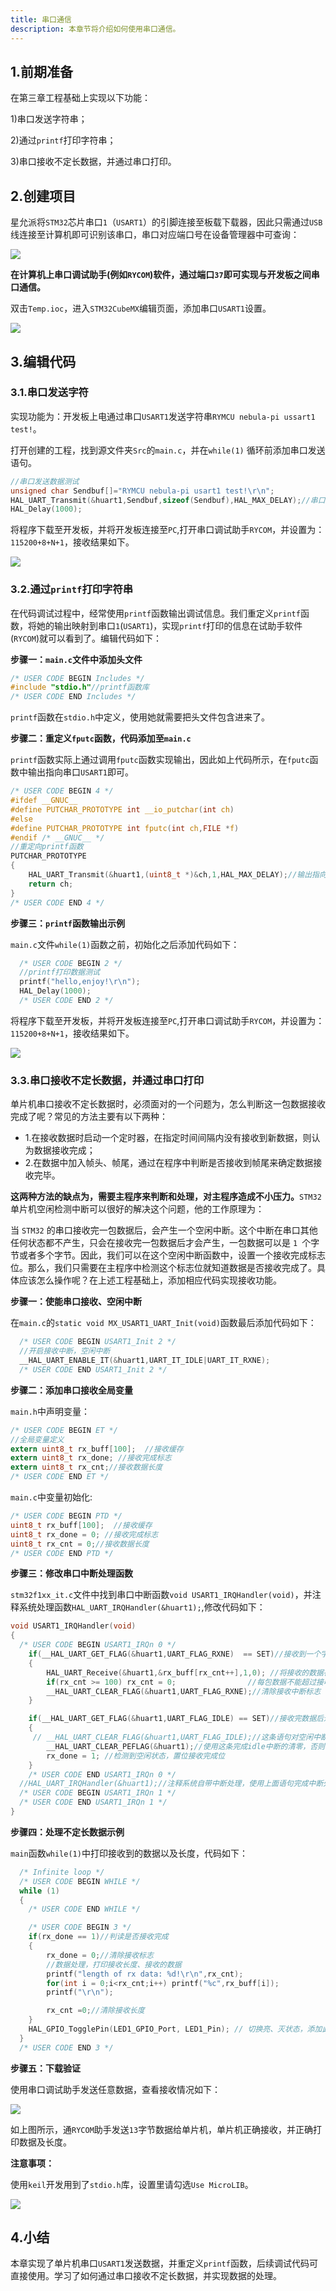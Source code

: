 ```yaml
---
title: 串口通信
description: 本章节将介绍如何使用串口通信。
---
```

## 1.前期准备

在第三章工程基础上实现以下功能：

1)串口发送字符串；

2)通过`printf`打印字符串；

3)串口接收不定长数据，并通过串口打印。

## 2.创建项目

星允派将`STM32`芯片串口`1`（`USART1`）的引脚连接至板载下载器，因此只需通过`USB`线连接至计算机即可识别该串口，串口对应端口号在设备管理器中可查询：

![](/images/nebula-pi-f103/uart/com.png)

**在计算机上串口调试助手(例如`RYCOM`)软件，通过端口`37`即可实现与开发板之间串口通信。**

双击`Temp.ioc`，进入`STM32CubeMX`编辑页面，添加串口`USART1`设置。

![](/images/nebula-pi-f103/uart/uart1.png)

## 3.编辑代码

### 3.1.串口发送字符

实现功能为：开发板上电通过串口`USART1`发送字符串`RYMCU nebula-pi ussart1 test!`。

打开创建的工程，找到源文件夹`Src`的`main.c`，并在`while(1)` 循环前添加串口发送语句。

```c
//串口发送数据测试
unsigned char Sendbuf[]="RYMCU nebula-pi usart1 test!\r\n";
HAL_UART_Transmit(&huart1,Sendbuf,sizeof(Sendbuf),HAL_MAX_DELAY);//串口发送数据
HAL_Delay(1000);
```

将程序下载至开发板，并将开发板连接至`PC`,打开串口调试助手`RYCOM`，并设置为：`115200+8+N+1`，接收结果如下。

![](/images/nebula-pi-f103/uart/rev1.png)

### 3.2.通过`printf`打印字符串

在代码调试过程中，经常使用`printf`函数输出调试信息。我们重定义`printf`函数，将她的输出映射到串口`1`(`USART1`)，实现`printf`打印的信息在试助手软件(`RYCOM`)就可以看到了。编辑代码如下：

**步骤一：`main.c`文件中添加头文件**

```c
/* USER CODE BEGIN Includes */
#include "stdio.h"//printf函数库
/* USER CODE END Includes */
```

`printf`函数在`stdio.h`中定义，使用她就需要把头文件包含进来了。

**步骤二：重定义`fputc`函数，代码添加至`main.c`**

`printf`函数实际上通过调用`fputc`函数实现输出，因此如上代码所示，在`fputc`函数中输出指向串口`USART1`即可。

```c
/* USER CODE BEGIN 4 */
#ifdef __GNUC__
#define PUTCHAR_PROTOTYPE int __io_putchar(int ch)
#else
#define PUTCHAR_PROTOTYPE int fputc(int ch,FILE *f)
#endif /* __GNUC__ */
//重定向printf函数
PUTCHAR_PROTOTYPE
{
    HAL_UART_Transmit(&huart1,(uint8_t *)&ch,1,HAL_MAX_DELAY);//输出指向串口USART1
    return ch;
}
/* USER CODE END 4 */
```

**步骤三：`printf`函数输出示例**

`main.c`文件`while(1)`函数之前，初始化之后添加代码如下：

```c
  /* USER CODE BEGIN 2 */
  //printf打印数据测试
  printf("hello,enjoy!\r\n");
  HAL_Delay(1000);
  /* USER CODE END 2 */
```

将程序下载至开发板，并将开发板连接至`PC`,打开串口调试助手`RYCOM`，并设置为：`115200+8+N+1`，接收结果如下。

![](/images/nebula-pi-f103/uart/rev2.png)

### 3.3.串口接收不定长数据，并通过串口打印

单片机串口接收不定长数据时，必须面对的一个问题为，怎么判断这一包数据接收完成了呢？常见的方法主要有以下两种：

- 1.在接收数据时启动一个定时器，在指定时间间隔内没有接收到新数据，则认为数据接收完成；
- 2.在数据中加入帧头、帧尾，通过在程序中判断是否接收到帧尾来确定数据接收完毕。

**这两种方法的缺点为，需要主程序来判断和处理，对主程序造成不小压力。**`STM32` 单片机空闲检测中断可以很好的解决这个问题，他的工作原理为：

当 `STM32` 的串口接收完一包数据后，会产生一个空闲中断。这个中断在串口其他任何状态都不产生，只会在接收完一包数据后才会产生，一包数据可以是 `1 `个字节或者多个字节。因此，我们可以在这个空闲中断函数中，设置一个接收完成标志位。那么，我们只需要在主程序中检测这个标志位就知道数据是否接收完成了。具体应该怎么操作呢？在上述工程基础上，添加相应代码实现接收功能。

**步骤一：使能串口接收、空闲中断**

在`main.c`的`static void MX_USART1_UART_Init(void)`函数最后添加代码如下：

```c
  /* USER CODE BEGIN USART1_Init 2 */
  //开启接收中断，空闲中断
  __HAL_UART_ENABLE_IT(&huart1,UART_IT_IDLE|UART_IT_RXNE);
  /* USER CODE END USART1_Init 2 */
```

**步骤二：添加串口接收全局变量**

`main.h`中声明变量：

```c
/* USER CODE BEGIN ET */
//全局变量定义
extern uint8_t rx_buff[100];  //接收缓存
extern uint8_t rx_done; //接收完成标志
extern uint8_t rx_cnt;//接收数据长度
/* USER CODE END ET */
```

`main.c`中变量初始化:

```c
/* USER CODE BEGIN PTD */
uint8_t rx_buff[100];  //接收缓存
uint8_t rx_done = 0; //接收完成标志
uint8_t rx_cnt = 0;//接收数据长度
/* USER CODE END PTD */
```

**步骤三：修改串口中断处理函数**

`stm32f1xx_it.c`文件中找到串口中断函数`void USART1_IRQHandler(void)`，并注释系统处理函数`HAL_UART_IRQHandler(&huart1);`,修改代码如下：

```c
void USART1_IRQHandler(void)
{
  /* USER CODE BEGIN USART1_IRQn 0 */
    if(__HAL_UART_GET_FLAG(&huart1,UART_FLAG_RXNE)  == SET)//接收到一个字节，进入一次接收中断
    {
        HAL_UART_Receive(&huart1,&rx_buff[rx_cnt++],1,0); //将接收的数据存入rx_buff中
        if(rx_cnt >= 100) rx_cnt = 0;                //每包数据不能超过接收buff的总长度
        __HAL_UART_CLEAR_FLAG(&huart1,UART_FLAG_RXNE);//清除接收中断标志
    }

    if(__HAL_UART_GET_FLAG(&huart1,UART_FLAG_IDLE) == SET)//接收完数据后进入空闲中断
    {
     // __HAL_UART_CLEAR_FLAG(&huart1,UART_FLAG_IDLE);//这条语句对空闲中断无效
        __HAL_UART_CLEAR_PEFLAG(&huart1);//使用这条完成idle中断的清零，否则会一直进入中断
        rx_done = 1; //检测到空闲状态，置位接收完成位
    }
    /* USER CODE END USART1_IRQn 0 */
  //HAL_UART_IRQHandler(&huart1);//注释系统自带中断处理，使用上面语句完成中断处理
  /* USER CODE BEGIN USART1_IRQn 1 */
  /* USER CODE END USART1_IRQn 1 */
}
```

**步骤四：处理不定长数据示例**

`main`函数`while(1)`中打印接收到的数据以及长度，代码如下：

```c
  /* Infinite loop */
  /* USER CODE BEGIN WHILE */
  while (1)
  {
    /* USER CODE END WHILE */

    /* USER CODE BEGIN 3 */
    if(rx_done == 1)//判读是否接收完成
    {
        rx_done = 0;//清除接收标志
        //数据处理，打印接收长度、接收的数据
        printf("length of rx data: %d!\r\n",rx_cnt);
        for(int i = 0;i<rx_cnt;i++) printf("%c",rx_buff[i]);
        printf("\r\n");

        rx_cnt =0;//清除接收长度
    } 
    HAL_GPIO_TogglePin(LED1_GPIO_Port, LED1_Pin); // 切换亮、灭状态，添加此语句防止优化   
  }
  /* USER CODE END 3 */
```

**步骤五：下载验证**

使用串口调试助手发送任意数据，查看接收情况如下：

![](/images/nebula-pi-f103/uart/rev3.png)

如上图所示，通`RYCOM`助手发送`13`字节数据给单片机，单片机正确接收，并正确打印数据及长度。

**注意事项：**

使用`keil`开发用到了`stdio.h`库，设置里请勾选`Use MicroLIB`。

![](/images/nebula-pi-f103/uart/rev4.png)

## 4.小结

本章实现了单片机串口`USART1`发送数据，并重定义`printf`函数，后续调试代码可直接使用。学习了如何通过串口接收不定长数据，并实现数据的处理。
